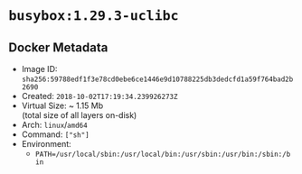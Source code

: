 # `busybox:1.29.3-uclibc`

## Docker Metadata

- Image ID: `sha256:59788edf1f3e78cd0ebe6ce1446e9d10788225db3dedcfd1a59f764bad2b2690`
- Created: `2018-10-02T17:19:34.239926273Z`
- Virtual Size: ~ 1.15 Mb  
  (total size of all layers on-disk)
- Arch: `linux`/`amd64`
- Command: `["sh"]`
- Environment:
  - `PATH=/usr/local/sbin:/usr/local/bin:/usr/sbin:/usr/bin:/sbin:/bin`
